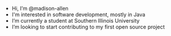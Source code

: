 - Hi, I’m @madison-allen
- I'm interested in software development, mostly in Java
- I’m currently a student at Southern Illinois University
- I’m looking to start contributing to my first open source project

<!---
madison-allen/madison-allen is a ✨ special ✨ repository because its `README.md` (this file) appears on your GitHub profile.
You can click the Preview link to take a look at your changes.
--->
